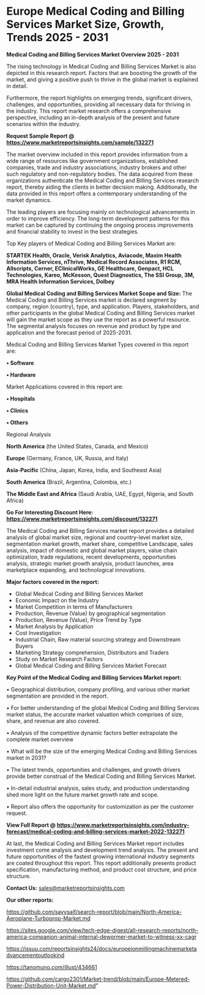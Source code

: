  # Europe Medical Coding and Billing Services Market Size, Growth, Trends 2025 - 2031

<Strong> Medical Coding and Billing Services Market Overview 2025 - 2031</strong>

The rising technology in Medical Coding and Billing Services Market is also depicted in this research report. Factors that are boosting the growth of the market, and giving a positive push to thrive in the global market is explained in detail.

Furthermore, the report highlights on emerging trends, significant drivers, challenges, and opportunities, providing all necessary data for thriving in the industry. This report market research offers a comprehensive perspective, including an in-depth analysis of the present and future scenarios within the industry.

<strong>Request Sample Report @ <a href=https://www.marketreportsinsights.com/sample/132271>https://www.marketreportsinsights.com/sample/132271</a></strong>

The market overview included in this report provides information from a wide range of resources like government organizations, established companies, trade and industry associations, industry brokers and other such regulatory and non-regulatory bodies. The data acquired from these organizations authenticate the Medical Coding and Billing Services research report, thereby aiding the clients in better decision making. Additionally, the data provided in this report offers a contemporary understanding of the market dynamics.

The leading players are focusing mainly on technological advancements in order to improve efficiency. The long-term development patterns for this market can be captured by continuing the ongoing process improvements and financial stability to invest in the best strategies.

Top Key players of Medical Coding and Billing Services Market are:

<strong>STARTEK Health, Oracle, Verisk Analytics, Aviacode, Maxim Health Information Services, nThrive, Medical Record Associates, R1 RCM, Allscripts, Cerner, EClinicalWorks, GE Healthcare, Genpact, HCL Technologies, Kareo, McKesson, Quest Diagnostics, The SSI Group, 3M, MRA Health Information Services, Dolbey</strong>

<strong><b>Global Medical Coding and Billing Services Market Scope and Size:</b></strong>
The Medical Coding and Billing Services market is declared segment by company, region (country), type, and application. Players, stakeholders, and other participants in the global Medical Coding and Billing Services market will gain the market scope as they use the report as a powerful resource. The segmental analysis focuses on revenue and product by type and application and the forecast period of 2025-2031.

Medical Coding and Billing Services Market Types covered in this report are:

<strong>• Software

• Hardware</strong>

Market Applications covered in this report are:

<strong>• Hospitals

• Clinics

• Others</strong> 

Regional Analysis

<strong>North America</strong> (the United States, Canada, and Mexico)

<strong>Europe</strong> (Germany, France, UK, Russia, and Italy)

<strong>Asia-Pacific</strong> (China, Japan, Korea, India, and Southeast Asia)

<strong>South America</strong> (Brazil, Argentina, Colombia, etc.)

<strong>The Middle East and Africa</strong> (Saudi Arabia, UAE, Egypt, Nigeria, and South Africa)

<strong>Go For Interesting Discount Here: <a href=https://www.marketreportsinsights.com/discount/132271>https://www.marketreportsinsights.com/discount/132271</a></strong>

The Medical Coding and Billing Services market report provides a detailed analysis of global market size, regional and country-level market size, segmentation market growth, market share, competitive Landscape, sales analysis, impact of domestic and global market players, value chain optimization, trade regulations, recent developments, opportunities analysis, strategic market growth analysis, product launches, area marketplace expanding, and technological innovations.

<strong><b>Major factors covered in the report:</b></strong>
<ul>
  <li>Global Medical Coding and Billing Services Market </li>
  <li>Economic Impact on the Industry</li>
  <li>Market Competition in terms of Manufacturers</li>
  <li>Production, Revenue (Value) by geographical segmentation</li>
  <li>Production, Revenue (Value), Price Trend by Type</li>
  <li>Market Analysis by Application</li>
  <li>Cost Investigation</li>
  <li>Industrial Chain, Raw material sourcing strategy and Downstream Buyers</li>
  <li>Marketing Strategy comprehension, Distributors and Traders</li>
  <li>Study on Market Research Factors</li>
  <li>Global Medical Coding and Billing Services Market Forecast</li>
</ul>

<strong><b>Key Point of the Medical Coding and Billing Services Market report:</b></strong>

• Geographical distribution, company profiling, and various other market segmentation are provided in the report.

• For better understanding of the global Medical Coding and Billing Services market status, the accurate market valuation which comprises of size, share, and revenue are also covered.

• Analysis of the competitive dynamic factors better extrapolate the complete market overview

• What will be the size of the emerging Medical Coding and Billing Services market in 2031?

• The latest trends, opportunities and challenges, and growth drivers provide better construal of the Medical Coding and Billing Services Market.

• In-detail industrial analysis, sales study, and production understanding shed more light on the future market growth rate and scope.

• Report also offers the opportunity for customization as per the customer request.

<strong><b>View Full Report @ <a href=https://www.marketreportsinsights.com/industry-forecast/medical-coding-and-billing-services-market-2022-132271>https://www.marketreportsinsights.com/industry-forecast/medical-coding-and-billing-services-market-2022-132271</a></b></strong>


At last, the Medical Coding and Billing Services Market report includes investment come analysis and development trend analysis. The present and future opportunities of the fastest growing international industry segments are coated throughout this report. This report additionally presents product specification, manufacturing method, and product cost structure, and price structure.

<strong>Contact Us:</strong>
sales@marketreportsinsights.com

<strong>Our other reports:</strong>

<a href=https://github.com/sayysaif/search-report/blob/main/North-America-Aeroplane-Turboprop-Market.md>https://github.com/sayysaif/search-report/blob/main/North-America-Aeroplane-Turboprop-Market.md</a>

<a href=https://sites.google.com/view/tech-edge-digest/all-research-reports/north-america-companion-animal-internal-dewormer-market-to-witness-xx-cagr>https://sites.google.com/view/tech-edge-digest/all-research-reports/north-america-companion-animal-internal-dewormer-market-to-witness-xx-cagr</a>

<a href=https://issuu.com/reportsinsights24/docs/europeionmillingmachinemarketadvancementoutlookind>https://issuu.com/reportsinsights24/docs/europeionmillingmachinemarketadvancementoutlookind</a>

<a href=https://tanomuno.com/illust/434661>https://tanomuno.com/illust/434661</a>

<a href=https://github.com/cargo2301/Market-trend/blob/main/Europe-Metered-Power-Distribution-Unit-Market.md>https://github.com/cargo2301/Market-trend/blob/main/Europe-Metered-Power-Distribution-Unit-Market.md</a>"
